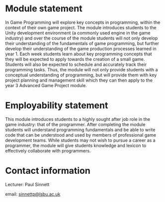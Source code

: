 # Module statement

In Game Programming will explore key concepts in programming, within the context of their own game project. The module introduces students to the Unity development environment (a commonly used engine in the game industry) and over the course of the module students will not only develop their understanding of the fundamentals of game programming, but further develop their understanding of the game production processes learned in year 1. Each week students learn about key programming concepts that they will be expected to apply towards the creation of a small game. Students will also be expected to schedule and accurately track their programming tasks. Thus, the module will not only provide students with a conceptual understanding of programming, but will provide them with key project planning and management skill which they can then apply to the year 3 Advanced Game Project module.

# Employability statement

This module introduces students to a highly sought after job role in the game industry: that of the programmer. After completing the module students will understand programming fundamentals and be able to write code that can be understood and used by members of professional game development teams. While students may not wish to pursue a career as a programmer, the module will give students knowledge and lexicon to effectively collaborate with programmers.

# Contact information

Lecturer: Paul Sinnett

email: sinnettp@lsbu.ac.uk
